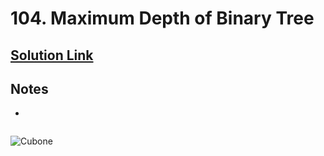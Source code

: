# 104. Maximum Depth of Binary Tree

## [Solution Link]()

## Notes

- 

```c

```

![Cubone](https://projectpokemon.org/images/normal-sprite/cubone.gif)
